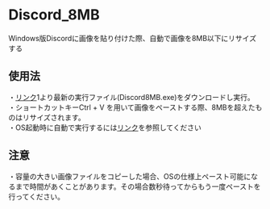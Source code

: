 # Discord_8MB
Windows版Discordに画像を貼り付けた際、自動で画像を8MB以下にリサイズする
## 使用法
・[リンク](https://github.com/skuralll/Discord_8MB/releases)1より最新の実行ファイル(Discord8MB.exe)をダウンロードし実行。  
・ショートカットキーCtrl + V を用いて画像をペーストする際、8MBを超えたものはリサイズされます。  
・OS起動時に自動で実行するには[リンク](https://support.microsoft.com/ja-jp/windows/windows-10-%E3%81%AE%E8%B5%B7%E5%8B%95%E6%99%82%E3%81%AB%E8%87%AA%E5%8B%95%E7%9A%84%E3%81%AB%E5%AE%9F%E8%A1%8C%E3%81%99%E3%82%8B%E3%82%A2%E3%83%97%E3%83%AA%E3%82%92%E8%BF%BD%E5%8A%A0%E3%81%99%E3%82%8B-150da165-dcd9-7230-517b-cf3c295d89dd)を参照してください
## 注意
・容量の大きい画像ファイルをコピーした場合、OSの仕様上ペースト可能になるまで時間があくことがあります。その場合数秒待ってからもう一度ペーストを行ってください。

